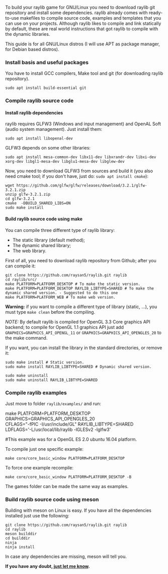 To build your raylib game for GNU/Linux you need to download raylib git repository and install some dependencies. raylib already comes with ready-to-use makefiles to compile source code, examples and templates that you can use on your projects.  Although raylib likes to compile and link statically by default,  these are real world instructions that got raylib to compile with the dynamic libraries.

This guide is for all GNU/Linux distros (I will use APT as package manager, for Debian based distros).

### Install basis and useful packages
You have to install GCC compilers, Make tool and git (for downloading raylib repository).

    sudo apt install build-essential git

### Compile raylib source code
#### Install raylib dependencies
raylib requires GLFW3 (Windows and input management) and OpenAL Soft (audio system management). Just install them:

    sudo apt install libopenal-dev

GLFW3 depends on some other libraries:

    sudo apt install mesa-common-dev libx11-dev libxrandr-dev libxi-dev xorg-dev libgl1-mesa-dev libglu1-mesa-dev libglew-dev

Now, you need to download GLFW3 from sources and build it (you also need cmake tool; if you don't have, just do: `sudo apt install cmake`):

    wget https://github.com/glfw/glfw/releases/download/3.2.1/glfw-3.2.1.zip
    unzip glfw-3.2.1.zip
    cd glfw-3.2.1
    cmake  -DBUILD_SHARED_LIBS=ON
    sudo make install

#### Build raylib source code using make
You can compile three different type of raylib library:

* The static library (default method);
* The dynamic shared library;
* The web library.

First of all, you need to download raylib repository from Github; after you can compile it:

    git clone https://github.com/raysan5/raylib.git raylib
    cd raylib/src/
    make PLATFORM=PLATFORM_DESKTOP # To make the static version.
    make PLATFORM=PLATFORM_DESKTOP RAYLIB_LIBTYPE=SHARED # To make the dynamic shared version. - Suggested to do this one
    make PLATFORM=PLATFORM_WEB # To make web version.

**Warning:** if you want to compile a different type of library (static, ...), you must type `make clean` before the compiling.

_NOTE:_ By default raylib is compiled for OpenGL 3.3 Core graphics API backend; to compile for OpenGL 1.1 graphics API just add `GRAPHICS=GRAPHICS_API_OPENGL_11` or `GRAPHICS=GRAPHICS_API_OPENGLES_20` to the make command.

If you want, you can install the library in the standard directories, or remove it:

    sudo make install # Static version.
    sudo make install RAYLIB_LIBTYPE=SHARED # Dynamic shared version.
    
    sudo make uninstall
    sudo make uninstall RAYLIB_LIBTYPE=SHARED




### Compile raylib examples
Just move to folder `raylib/examples/` and run:

make  PLATFORM=PLATFORM_DESKTOP  GRAPHICS=GRAPHICS_API_OPENGLES_20 \
    CFLAGS="-fPIC -I/usr/include/GL"  RAYLIB_LIBTYPE=SHARED \
    LDFLAGS='-L/usr/local/lib/raylib -lGLESv2  -lglfw3'

#This example was for a OpenGL ES 2.0 ubuntu 16.04  platform.
    
To compile just one specific example:

    make core/core_basic_window PLATFORM=PLATFORM_DESKTOP

To force one example recompile:

    make core/core_basic_window PLATFORM=PLATFORM_DESKTOP -B

 The games folder can be made the same way as examples.



### Build raylib source code using meson

Building with meson on Linux is easy. If you have all the dependencies installed just use the following:

```
git clone https://github.com/raysan5/raylib.git raylib
cd raylib
meson builddir
cd builddir
ninja
ninja install
```

In case any dependencies are missing, meson will tell you.

**If you have any doubt, [just let me know][raysan5].**

[raysan5]: mailto:raysan5@gmail.com "Ramon Santamaria - Ray San"